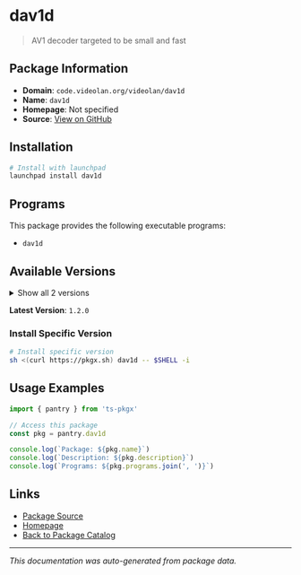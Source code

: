 # dav1d

> AV1 decoder targeted to be small and fast

## Package Information

- **Domain**: `code.videolan.org/videolan/dav1d`
- **Name**: `dav1d`
- **Homepage**: Not specified
- **Source**: [View on GitHub](https://github.com/pkgxdev/pantry/tree/main/projects/code.videolan.org/videolan/dav1d/package.yml)

## Installation

```bash
# Install with launchpad
launchpad install dav1d
```

## Programs

This package provides the following executable programs:

- `dav1d`

## Available Versions

<details>
<summary>Show all 2 versions</summary>

- `1.2.0`, `1.0.0`

</details>

**Latest Version**: `1.2.0`

### Install Specific Version

```bash
# Install specific version
sh <(curl https://pkgx.sh) dav1d -- $SHELL -i
```

## Usage Examples

```typescript
import { pantry } from 'ts-pkgx'

// Access this package
const pkg = pantry.dav1d

console.log(`Package: ${pkg.name}`)
console.log(`Description: ${pkg.description}`)
console.log(`Programs: ${pkg.programs.join(', ')}`)
```

## Links

- [Package Source](https://github.com/pkgxdev/pantry/tree/main/projects/code.videolan.org/videolan/dav1d/package.yml)
- [Homepage](#)
- [Back to Package Catalog](../../../../package-catalog.md)

---

*This documentation was auto-generated from package data.*
